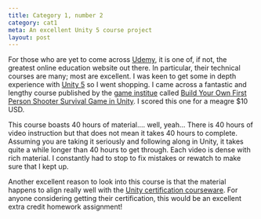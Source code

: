 ```yaml
---
title: Category 1, number 2
category: cat1
meta: An excellent Unity 5 course project
layout: post
---
```


For those who are yet to come across [Udemy](https://www.udemy.com/), it is one of, if not, the greatest online education website out there. In particular, their technical courses are many; most are excellent. I was keen to get some in depth experience with [Unity 5](https://unity3d.com/) so I went shopping. 
I came across a fantastic and lengthy course published by the [game institue](https://www.gameinstitute.com/) called [Build Your Own First Person Shooter Survival Game in Unity](https://www.udemy.com/build-your-own-first-person-shooter-survival-game-in-unity/). I scored this one for a meagre $10 USD.

This course boasts 40 hours of material.... well, yeah... There is 40 hours of video instruction but that does not mean it takes 40 hours to complete. Assuming you are taking it seriously and following along in Unity, it takes quite a while longer than 40 hours to get through. Each video is dense with rich material. I constantly had to stop to fix mistakes or rewatch to make sure that I kept up.

Another excellent reason to look into this course is that the material happens to align really well with the [Unity certification courseware](https://certification.unity.com/courseware). For anyone considering getting their certification, this would be an excellent extra credit homework assignment!
